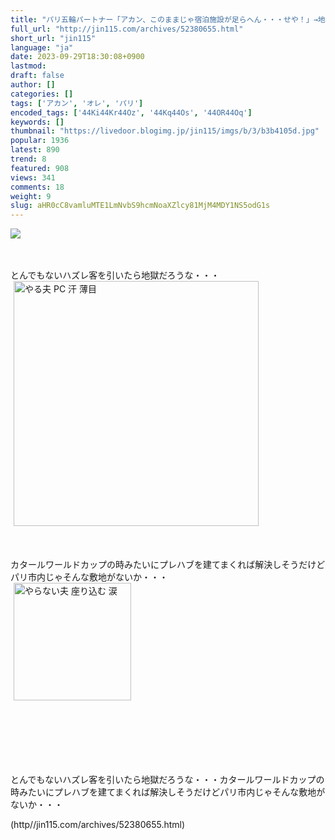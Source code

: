 ```yaml
---
title: "パリ五輪パートナー「アカン、このままじゃ宿泊施設が足らへん・・・せや！」→地獄のような呼びかけを始めてしまうｗｗｗｗｗ "
full_url: "http://jin115.com/archives/52380655.html"
short_url: "jin115"
language: "ja"
date: 2023-09-29T18:30:08+0900
lastmod: 
draft: false
author: []
categories: []
tags: ['アカン', 'オレ', 'パリ']
encoded_tags: ['44Ki44Kr44Oz', '44Kq44Os', '44OR44Oq']
keywords: []
thumbnail: "https://livedoor.blogimg.jp/jin115/imgs/b/3/b3b4105d.jpg"
popular: 1936
latest: 890
trend: 8
featured: 908
views: 341
comments: 18
weight: 9
slug: aHR0cC8vamluMTE1LmNvbS9hcmNoaXZlcy81MjM4MDY1NS5odG1s
---
```


![](https://livedoor.blogimg.jp/jin115/imgs/b/3/b3b4105d.jpg)

<div><a name='more'></a> <br> <br> とんでもないハズレ客を引いたら地獄だろうな・・・<br> <img src='https//livedoor.blogimg.jp/jin115/imgs/a/f/afd6b43e.gif' alt='やる夫 PC 汗 薄目' width='392' border='0' hspace='5' class='pict'><br> <br> <br> <br> カタールワールドカップの時みたいにプレハブを建てまくれば解決しそうだけど<br> パリ市内じゃそんな敷地がないか・・・<br> <img src='https//livedoor.blogimg.jp/jin115/imgs/d/7/d7190f9e.gif' alt='やらない夫 座り込む 涙' width='188' border='0' hspace='5' class='pict'><br> <br> <br> <br> <br> <br> <br> <p>とんでもないハズレ客を引いたら地獄だろうな・・・カタールワールドカップの時みたいにプレハブを建てまくれば解決しそうだけどパリ市内じゃそんな敷地がないか・・・</p></div>

(http//jin115.com/archives/52380655.html)
